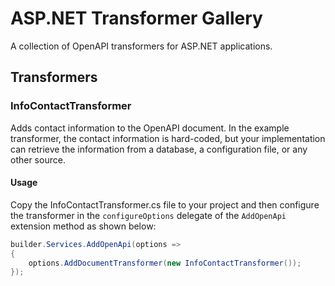 # ASP.NET Transformer Gallery

A collection of OpenAPI transformers for ASP.NET applications.

## Transformers

### InfoContactTransformer

Adds contact information to the OpenAPI document. In the example transformer, the contact information is hard-coded,
but your implementation can retrieve the information from a database, a configuration file, or any other source.

#### Usage

Copy the InfoContactTransformer.cs file to your project and then configure the transformer in the `configureOptions`
delegate of the `AddOpenApi` extension method as shown below:

```csharp
builder.Services.AddOpenApi(options =>
{
    options.AddDocumentTransformer(new InfoContactTransformer());
});
```
